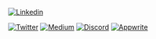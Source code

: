 [![Linkedin](https://media-exp1.licdn.com/dms/image/C4D16AQEfi_gRWx6SFw/profile-displaybackgroundimage-shrink_350_1400/0?e=1610582400&v=beta&t=77916HU-l_mNRfOswfp1u5rpbPJArEV3ZTx95IU7R9Q)](https://www.linkedin.com/in/eldadfux/)

[![Twitter](https://badgen.net/badge/icon/@eldadfux?icon=twitter&label)](https://twitter.com/eldadfux)
[![Medium](https://badgen.net/badge/icon/@eldadfux?icon=medium&label)](https://medium.com/@eldadfux)
[![Discord](https://img.shields.io/discord/564160730845151244?label=discord)](https://discord.gg/GSeTUeA)
[![Appwrite](https://badgen.net/badge/appwrite/io)](https://appwrite.io)

